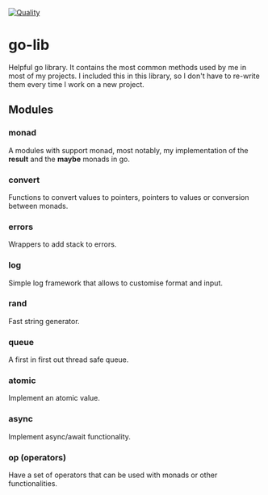 [![Quality](https://github.com/joaonrb/go-lib/actions/workflows/quality.yml/badge.svg)](https://github.com/joaonrb/go-lib/actions/workflows/quality.yml)
# go-lib
Helpful go library. It contains the most common methods used by me in most of 
my projects. I included this in this library, so I don't have to re-write them
every time I work on a new project.

## Modules

### monad
A modules with support monad, most notably, my implementation of the **result**
and the **maybe** monads in go. 

### convert
Functions to convert values to pointers, pointers to values or conversion between
monads.

### errors
Wrappers to add stack to errors.

### log
Simple log framework that allows to customise format and input.

### rand
Fast string generator.

### queue
A first in first out thread safe queue.

### atomic
Implement an atomic value.

### async
Implement async/await functionality.

### op (operators)
Have a set of operators that can be used with monads or other functionalities.
